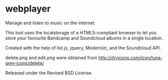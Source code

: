 webplayer
=========

Manage and listen to music on the internet.

This tool uses the localstorage of a HTML5-compliant browser to let you store
your favourite Bandcamp and Soundcloud albums in a single location.

Created with the help of list.js, jquery, Modernizr, and the Soundcloud API.

delete.png and edit.png were obtained from http://dryicons.com/icon/luna-grey-icons/delete/

Released under the Revised BSD License.
